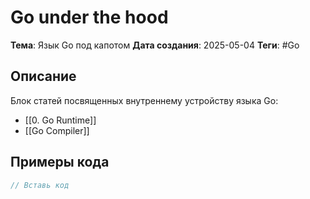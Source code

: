 # Go under the hood
**Тема**: Язык Go под капотом
**Дата создания**: 2025-05-04
**Теги**: #Go

## Описание

Блок статей посвященных внутреннему устройству языка Go:
- [[0. Go Runtime]]
- [[Go Compiler]]

## Примеры кода
```go
// Вставь код
```